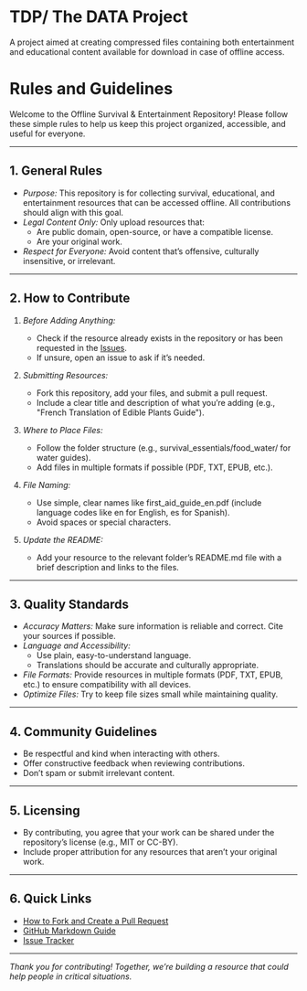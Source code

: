 # TDP/ The DATA Project
A project aimed at creating compressed files containing both entertainment and educational content available for download in case of offline access.
# Rules and Guidelines

Welcome to the Offline Survival & Entertainment Repository! Please follow these simple rules to help us keep this project organized, accessible, and useful for everyone.

---

## 1. General Rules
- *Purpose:* This repository is for collecting survival, educational, and entertainment resources that can be accessed offline. All contributions should align with this goal.
- *Legal Content Only:* Only upload resources that:
  - Are public domain, open-source, or have a compatible license.
  - Are your original work.
- *Respect for Everyone:* Avoid content that’s offensive, culturally insensitive, or irrelevant.

---

## 2. How to Contribute
1. *Before Adding Anything:*
   - Check if the resource already exists in the repository or has been requested in the [Issues](https://github.com/username/project-name/issues).
   - If unsure, open an issue to ask if it’s needed.
   
2. *Submitting Resources:*
   - Fork this repository, add your files, and submit a pull request.
   - Include a clear title and description of what you’re adding (e.g., "French Translation of Edible Plants Guide").

3. *Where to Place Files:*
   - Follow the folder structure (e.g., survival_essentials/food_water/ for water guides).
   - Add files in multiple formats if possible (PDF, TXT, EPUB, etc.).

4. *File Naming:*
   - Use simple, clear names like first_aid_guide_en.pdf (include language codes like en for English, es for Spanish).
   - Avoid spaces or special characters.

5. *Update the README:*
   - Add your resource to the relevant folder’s README.md file with a brief description and links to the files.

---

## 3. Quality Standards
- *Accuracy Matters:* Make sure information is reliable and correct. Cite your sources if possible.
- *Language and Accessibility:*
  - Use plain, easy-to-understand language.
  - Translations should be accurate and culturally appropriate.
- *File Formats:* Provide resources in multiple formats (PDF, TXT, EPUB, etc.) to ensure compatibility with all devices.
- *Optimize Files:* Try to keep file sizes small while maintaining quality.

---

## 4. Community Guidelines
- Be respectful and kind when interacting with others.
- Offer constructive feedback when reviewing contributions.
- Don’t spam or submit irrelevant content.

---

## 5. Licensing
- By contributing, you agree that your work can be shared under the repository’s license (e.g., MIT or CC-BY).  
- Include proper attribution for any resources that aren’t your original work.

---

## 6. Quick Links
- [How to Fork and Create a Pull Request](https://docs.github.com/en/get-started/quickstart/fork-a-repo)  
- [GitHub Markdown Guide](https://www.markdownguide.org/basic-syntax/)  
- [Issue Tracker](https://github.com/username/project-name/issues)  

---

*Thank you for contributing! Together, we’re building a resource that could help people in critical situations.*

